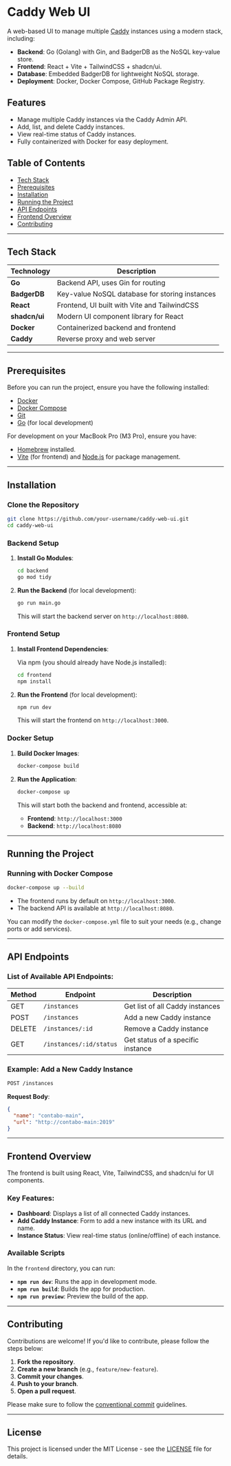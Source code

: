 # Caddy Web UI

A web-based UI to manage multiple [Caddy](https://caddyserver.com/) instances using a modern stack, including:

- **Backend**: Go (Golang) with Gin, and BadgerDB as the NoSQL key-value store.
- **Frontend**: React + Vite + TailwindCSS + shadcn/ui.
- **Database**: Embedded BadgerDB for lightweight NoSQL storage.
- **Deployment**: Docker, Docker Compose, GitHub Package Registry.

## Features

- Manage multiple Caddy instances via the Caddy Admin API.
- Add, list, and delete Caddy instances.
- View real-time status of Caddy instances.
- Fully containerized with Docker for easy deployment.

## Table of Contents

- [Tech Stack](#tech-stack)
- [Prerequisites](#prerequisites)
- [Installation](#installation)
- [Running the Project](#running-the-project)
- [API Endpoints](#api-endpoints)
- [Frontend Overview](#frontend-overview)
- [Contributing](#contributing)

---

## Tech Stack

| Technology    | Description                                    |
| ------------- | ---------------------------------------------- |
| **Go**        | Backend API, uses Gin for routing              |
| **BadgerDB**  | Key-value NoSQL database for storing instances |
| **React**     | Frontend, UI built with Vite and TailwindCSS   |
| **shadcn/ui** | Modern UI component library for React          |
| **Docker**    | Containerized backend and frontend             |
| **Caddy**     | Reverse proxy and web server                   |

---

## Prerequisites

Before you can run the project, ensure you have the following installed:

- [Docker](https://docs.docker.com/get-docker/)
- [Docker Compose](https://docs.docker.com/compose/install/)
- [Git](https://git-scm.com/)
- [Go](https://golang.org/doc/install) (for local development)

For development on your MacBook Pro (M3 Pro), ensure you have:

- [Homebrew](https://brew.sh/) installed.
- [Vite](https://vitejs.dev/) (for frontend) and [Node.js](https://nodejs.org/en/) for package management.

---

## Installation

### Clone the Repository

```bash
git clone https://github.com/your-username/caddy-web-ui.git
cd caddy-web-ui
```

### Backend Setup

1. **Install Go Modules**:

   ```bash
   cd backend
   go mod tidy
   ```

2. **Run the Backend** (for local development):

   ```bash
   go run main.go
   ```

   This will start the backend server on `http://localhost:8080`.

### Frontend Setup

1. **Install Frontend Dependencies**:

   Via npm (you should already have Node.js installed):

   ```bash
   cd frontend
   npm install
   ```

2. **Run the Frontend** (for local development):

   ```bash
   npm run dev
   ```

   This will start the frontend on `http://localhost:3000`.

### Docker Setup

1. **Build Docker Images**:

   ```bash
   docker-compose build
   ```

2. **Run the Application**:

   ```bash
   docker-compose up
   ```

   This will start both the backend and frontend, accessible at:

   - **Frontend**: `http://localhost:3000`
   - **Backend**: `http://localhost:8080`

---

## Running the Project

### Running with Docker Compose

```bash
docker-compose up --build
```

- The frontend runs by default on `http://localhost:3000`.
- The backend API is available at `http://localhost:8080`.

You can modify the `docker-compose.yml` file to suit your needs (e.g., change ports or add services).

---

## API Endpoints

### List of Available API Endpoints:

| Method | Endpoint                | Description                       |
| ------ | ----------------------- | --------------------------------- |
| GET    | `/instances`            | Get list of all Caddy instances   |
| POST   | `/instances`            | Add a new Caddy instance          |
| DELETE | `/instances/:id`        | Remove a Caddy instance           |
| GET    | `/instances/:id/status` | Get status of a specific instance |

### Example: Add a New Caddy Instance

```bash
POST /instances
```

**Request Body**:

```json
{
  "name": "contabo-main",
  "url": "http://contabo-main:2019"
}
```

---

## Frontend Overview

The frontend is built using React, Vite, TailwindCSS, and shadcn/ui for UI components.

### Key Features:

- **Dashboard**: Displays a list of all connected Caddy instances.
- **Add Caddy Instance**: Form to add a new instance with its URL and name.
- **Instance Status**: View real-time status (online/offline) of each instance.

### Available Scripts

In the `frontend` directory, you can run:

- **`npm run dev`**: Runs the app in development mode.
- **`npm run build`**: Builds the app for production.
- **`npm run preview`**: Preview the build of the app.

---

## Contributing

Contributions are welcome! If you'd like to contribute, please follow the steps below:

1. **Fork the repository**.
2. **Create a new branch** (e.g., `feature/new-feature`).
3. **Commit your changes**.
4. **Push to your branch**.
5. **Open a pull request**.

Please make sure to follow the [conventional commit](https://www.conventionalcommits.org/en/v1.0.0/) guidelines.

---

## License

This project is licensed under the MIT License - see the [LICENSE](LICENSE) file for details.
